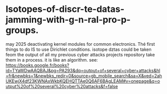 # Isotopes-of-discr-te-datas-jamming-with-g-n-ral-pro-p-groups.
may 2025
deactivating kernel modules for common electronics.
Thé first things to do IS to use Dirichlet conditions.
isotope dztas could be taken feom the output of all my previous cyber attacks projects repository  take them in a process. it is like an algorithm.
see: https://books.google.fr/books?id=TYaWDwAAQBAJ&pg=PA293&dq=output+of+several+cyber+attacks&hl=fr&newbks=1&newbks_redir=0&source=gb_mobile_search&sa=X&ved=2ahUKEwjX4df23KWNAxWkbKQEHQTTAe0Q6AF6BAgLEAM#v=onepage&q=output%20of%20several%20cyber%20attacks&f=false
